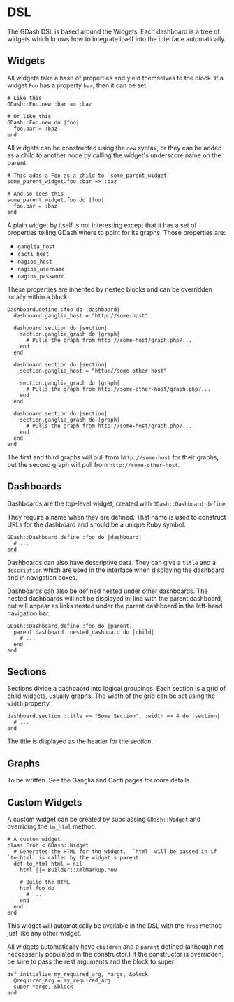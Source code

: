 # DSL

The GDash DSL is based around the Widgets.  Each dashboard is a tree of widgets which knows how to integrate itself into
the interface automatically.

## Widgets

All widgets take a hash of properties and yield themselves to the block.  If a widget `Foo` has a property `bar`, then
it can be set:

    # Like this
    GDash::Foo.new :bar => :baz

    # Or like this
    GDash::Foo.new do |foo|
      foo.bar = :baz
    end

All widgets can be constructed using the `new` syntax, or they can be added as a child to another node by calling the
widget's underscore name on the parent.

    # This adds a Foo as a child to `some_parent_widget`
    some_parent_widget.foo :bar => :baz

    # And so does this
    some_parent_widget.foo do |foo|
      foo.bar = :baz
    end

A plain widget by itself is not interesting except that it has a set of properties telling GDash where to point for its
graphs.  Those properties are:

- `ganglia_host`
- `cacti_host`
- `nagios_host`
- `nagios_username`
- `nagios_password`

These properties are inherited by nested blocks and can be overridden locally within a block:

    Dashboard.define :foo do |dashboard|
      dashboard.ganglia_host = "http://some-host"

      dashboard.section do |section|
        section.ganglia_graph do |graph|
          # Pulls the graph from http://some-host/graph.php?...
        end
      end

      dashboard.section do |section|
        section.ganglia_host = "http://some-other-host"

        section.ganglia_graph do |graph|
          # Pulls the graph from http://some-other-host/graph.php?...
        end
      end

      dashboard.section do |section|
        section.ganglia_graph do |graph|
          # Pulls the graph from http://some-host/graph.php?...
        end
      end
    end

The first and third graphs will pull from `http://some-host` for their graphs, but the second graph will pull from
`http://some-other-host`.

## Dashboards

Dashboards are the top-level widget, created with `GDash::Dashboard.define`.

They require a name when they are defined.  That name is used to construct URLs for the dashboard and should be a unique
Ruby symbol.

    GDash::Dashboard.define :foo do |dashboard|
      # ...
    end

Dashboards can also have descriptive data.  They can give a `title` and a `description` which are used in the interface
when displaying the dashboard and in navigation boxes.

Dashboards can also be defined nested under other dashboards.  The nested dashboards will not be displayed in-line with
the parent dashboard, but will appear as links nested under the parent dashboard in the left-hand navigation bar.

    GDash::Dashboard.define :foo do |parent|
      parent.dashboard :nested_dashboard do |child|
        # ...
      end
    end

## Sections

Sections divide a dashbaord into logical groupings.  Each section is a grid of child widgets, usually graphs.  The width
of the grid can be set using the `width` property.

    dashboard.section :title => "Some Section", :width => 4 do |section|
      # ...
    end

The title is displayed as the header for the section.

## Graphs

To be written.  See the Ganglia and Cacti pages for more details.

## Custom Widgets

A custom widget can be created by subclassing `GDash::Widget` and overriding the `to_html` method.

    # A custom widget
    class Frob < GDash::Widget
      # Generates the HTML for the widget.  `html` will be passed in if `to_html` is called by the widget's parent.
      def to_html html = nil
        html ||= Builder::XmlMarkup.new

        # Build the HTML
        html.foo do
          # ...
        end
      end
    end

This widget will automatically be available in the DSL with the `frob` method just like any other widget.

All widgets automatically have `children` and a `parent` defined (although not neccessarily populated in the
constructor.)  If the constructor is overridden, be sure to pass the rest arguments and the block to super:

    def initialize my_required_arg, *args, &block
      @required_arg = my_required_arg
      super *args, &block
    end